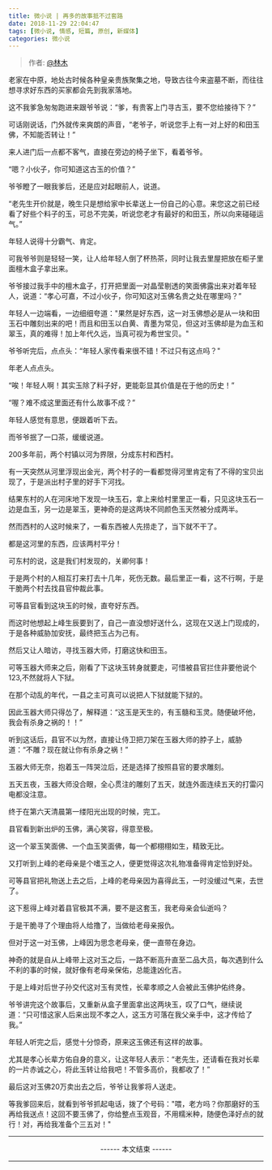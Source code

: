 ```yaml
---
title: 微小说 | 再多的故事抵不过套路
date: 2018-11-29 22:04:47
tags: [微小说, 情感, 短篇, 原创, 新媒体]
categories: 微小说
---
```


> 作者: [@林木](http://weibo.com/paigu77) 

老家在中原，地处古时候各种皇亲贵族聚集之地，导致古往今来盗墓不断，而往往想寻求好东西的买家都会先到我家落地。

这不我爹急匆匆跑进来跟爷爷说：“爹，有贵客上门寻古玉，要不您给接待下？”

可话刚说话，门外就传来爽朗的声音，“老爷子，听说您手上有一对上好的和田玉佛，不知能否转让！”

来人进门后一点都不客气，直接在旁边的椅子坐下，看着爷爷。

“嗯？小伙子，你可知道这古玉的价值？”

爷爷瞪了一眼我爹后，还是应对起眼前人，说道。

“老先生开价就是，晚生只是想给家中长辈送上一份自己的心意。来您这之前已经看了好些个料子的玉，可总不完美，听说您老才有最好的和田玉，所以向来碰碰运气。”

年轻人说得十分霸气、肯定。

可我爷爷则是轻轻一笑，让人给年轻人倒了杯热茶，同时让我去里屋把放在柜子里面檀木盒子拿出来。

爷爷接过我手中的檀木盒子，打开把里面一对晶莹剔透的笑面佛露出来对着年轻人，说道：“孝心可嘉，不过小伙子，你可知这对玉佛名贵之处在哪里吗？”

年轻人一边端看，一边细细夸道："果然是好东西，这一对玉佛想必是从一块和田玉石中雕刻出来的吧！而且和田玉以白黄、青墨为常见，但这对玉佛却是为血玉和翠玉，真的难得！加上年代久远，当真可视为希世宝贝。"

爷爷听完后，点点头：“年轻人家传看来很不错！不过只有这点吗？"

年老人点点头。

“唉！年轻人啊！其实玉除了料子好，更能彰显其价值是在于他的历史！”

“喔？难不成这里面还有什么故事不成？”

年轻人感觉有意思，便跟着听下去。

而爷爷抿了一口茶，缓缓说道。

200多年前，两个村镇以河为界限，分成东村和西村。

有一天突然从河里浮现出金光，两个村子的一看都觉得河里肯定有了不得的宝贝出现了，于是派出村子里的好手下河找。

结果东村的人在河床地下发现一块玉石，拿上来给村里里正一看，只见这块玉石一边是血玉，另一边是翠玉，更神奇的是这两块不同颜色玉天然被分成两半。

然而西村的人这时候来了，一看东西被人先捞走了，当下就不干了。

都是这河里的东西，应该两村平分！

可东村的说，这是我们村发现的，关卿何事！

于是两个村的人相互打来打去十几年，死伤无数。最后里正一看，这不行啊，于是干脆两个村去找县官仲裁此事。

可等县官看到这块玉的时候，直夸好东西。

而这时他想起上峰生辰要到了，自己一直没想好送什么，这现在又送上门现成的，于是各种威胁加安抚，最终把玉占为己有。

然后又让人暗访，寻找玉器大师，打磨这快和田玉。

可等玉器大师来之后，刚看了下这块玉转身就要走，可惜被县官拦住非要他说个123,不然就将人下狱。

在那个动乱的年代，一县之主可真可以说把人下狱就能下狱的。

因此玉器大师只得怂了，解释道：“这玉是天生的，有玉髓和玉灵。随便破坏他，我会有杀身之祸的！！”

听到这话后，县官不以为然，直接让侍卫把刀架在玉器大师的脖子上，威胁道：“不雕？现在就让你有杀身之祸！”

玉器大师无奈，抱着玉一阵哭泣后，还是选择了按照县官的要求雕刻。

五天五夜，玉器大师没合眼，全心贯注的雕刻了五天，就连外面连续五天的打雷闪电都没注意。

终于在第六天清晨第一缕阳光出现的时候，完工。

县官看到新出炉的玉佛，满心笑容，得意至极。

这一个翠玉笑面佛、一个血玉笑面佛，每一个都栩栩如生，精致无比。

又打听到上峰的老母亲是个嗜玉之人，便更觉得这次礼物准备得肯定恰到好处。

可等县官把礼物送上去之后，上峰的老母亲因为喜得此玉，一时没缓过气来，去世了。

这下惹得上峰对着县官极其不满，要不是这套玉，我老母亲会仙逝吗？

于是干脆寻了个理由将人给撸了，当做给老母亲报仇。

但对于这一对玉佛，上峰因为思念老母亲，便一直带在身边。

神奇的就是自从上峰带上这对玉之后，一路不断高升直至二品大员，每次遇到什么不利的事的时候，就好像有老母亲保佑，总能逢凶化吉。

于是上峰对后世子孙交代这对玉有灵性，长辈孝顺之人会被此玉佛护佑终身。

爷爷讲完这个故事后，又重新从盒子里面拿出这两块玉，叹了口气，继续说道：“只可惜这家人后来出现不孝之人，这玉方可落在我父亲手中，这才传给了我。”

年轻人听完之后，感觉十分惊奇，原来这玉佛还有这样的故事。

尤其是孝心长辈方佑自身的意义，让这年轻人表示：“老先生，还请看在我对长辈的一片赤诚之心，将此玉转让给我吧！不管多高价，我都收了！”

最后这对玉佛20万卖出去之后，爷爷让我爹将人送走。

等我爹回来后，就看到爷爷抓起电话，拨了个号码："喂，老方吗？你那磨好的玉再给我送点！这回不要玉佛了，你给整点玉观音，不用糯米种，随便色泽好点的就行！对，再给我准备个三五对！"

---

<center> ------ 本文结束 ------ </center>

---
